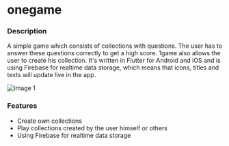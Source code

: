 # onegame

### Description
A simple game which consists of collections with questions. The user has to answer these questions correctly to get a high score. 1game also allows the user to create his collection. It's written in Flutter for Android and iOS and is using Firebase for realtime data storage, which means that icons, titles and texts will update live in the app.

![image 1](https://i.ibb.co/3fFM0yk/onegame-02.png)

### Features
* Create own collections
* Play collections created by the user himself or others
* Using Firebase for realtime data storage
